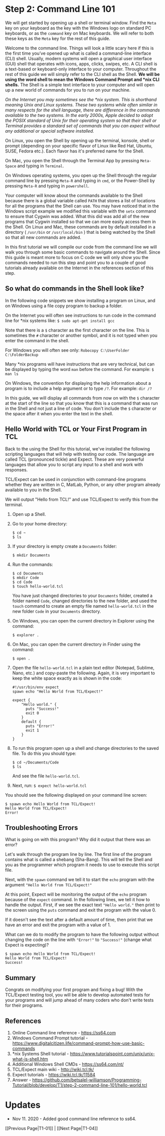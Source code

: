 # Step 2: Command Line 101
We will get started by opening up a shell or terminal window. Find the `Meta` key on your keyboard as the key with the Windows logo on standard PC keyboards, or as the `command` key on Mac keyboards. We will refer to both these keys as the `Meta` key for the rest of this guide.

Welcome to the command line. Things will look a little scary here if this is the first time you’ve opened up what is called a command-line interface (CLI) shell. Usually, modern systems will open a graphical user interface (GUI) shell that operates with icons, apps, clicks, swipes, etc. A CLI shell is a text-based or keyboard-only interface to your computer. Throughout the rest of this guide we will simply refer to the CLI shell as the Shell. **We will be using the word shell to mean the Windows Command Prompt and \*nix CLI shells.** The Shell is a simple text interface to your computer and will open up a new world of commands for you to run on your machine. 

_On the Internet you may sometimes see the *nix system. This is shorthand meaning Unix and Linux systems. These two systems while often similar in many respects for the shell language, there are difference in the commands available to the two systems. In the early 2000s, Apple decided to adopt the POSIX standard of Unix for their operating system so that their shell or Terminal provides a standard set of commands that you can expect without any additional or special software installed._

On Linux, you open the Shell by opening up the terminal, konsole, shell or prompt (depending on your specific flavor of Linux like Red Hat, Ubuntu, SUSE, Fedora etc.). Each flavor has it's preferred name for the Shell.

On Mac, you open the Shell through the Terminal App by pressing `Meta-Space` and typing in `Terminal`.

On Windows operating systems, you open up the Shell through the regular command line by pressing `Meta-R` and typing in `cmd`, or the Power-Shell by pressing `Meta-R` and typing in `powershell`.

Your computer will know about the commands available to the Shell because there is a global variable called `PATH` that stores a list of locations for all the programs that the Shell can use. You may have noticed that in the Windows script example we modified this variable with the `setx` command to ensure that Cygwin was added. What this did was add all of the new programs that Cygwin installed so that we can more easily access them in the Shell. On Linux and Mac, these commands are by default installed in a directory ( `/usr/bin` or `/usr/local/bin` ) that is being watched by the Shell so that all new commands are added.

<!--TODO: add some historical information about the shell and 80x24, classic green, the console lives on even in a web browser.-->

In this first tutorial we will compile our code from the command line we will walk you through some basic commands to navigate around the Shell. Since this guide is meant more to focus on C code we will only show you the commands needed to run this step and point you to a couple of good tutorials already available on the Internet in the references section of this step. 

## So what do commands in the Shell look like?
In the following code snippets we show installing a program on Linux, and on Windows using a file copy program to backup a folder. 

On the Internet you will often see instructions to run code in the command line for \*nix systems like:
`$ sudo apt-get install gcc`

Note that there is a `$` character as the first character on the line. This is sometimes the `#` character or another symbol, and it is not typed when you enter the command in the shell.

For Windows you will often see only:
`Robocopy C:\UserFolder C:\FolderBackup`

Many \*nix programs will have instructions that are very technical, but can be displayed by typing the word `man` before the command. For example:
`$ man ls`

On Windows, the convention for displaying the help information about a program is to include a help argument or to type `/?`. For example:
`dir /?`

In this guide, we will display all commands from now on with the `$` character at the start of the line so that you know that this is a command that was run in the Shell and not just a line of code. You don't include the `$` character or the space after it when you enter the text in the shell.

<!-- Why don't we just use the programming language like C or Python itself?  Because it is better to  -->

<!-- TODO: history of TCL/Expect, story about why it saved my butt in a class with the automated uploading and compiling step
 -->

## Hello World with TCL or Your First Program in TCL

Back to the using the Shell for this tutorial, we've installed the following scripting languages that will help with testing our code. The language are called TCL (pronounced tickle) and Expect. These are very powerful languages that allow you to script any input to a shell and work with responses.

TCL/Expect can be used in conjunction with command-line programs whether they are written in C, MatLab, Python, or any other program already available to you in the Shell.

We will output "Hello from TCL!" and use TCL/Expect to verify this from the terminal. 

1. Open up a Shell.
1. Go to your home directory:
   ```
   $ cd ~
   $ ls
   ```
1. If your directory is empty create a `Documents` folder:
   ```
   $ mkdir Documents
   ```
1. Run the commands:
   ```
   $ cd Documents
   $ mkdir Code
   $ cd Code
   $ touch hello-world.tcl
   ```

   You have just changed directories to your `Documents` folder, created a folder named `Code`, changed directories to the new folder, and used the `touch` command to create an empty file named `hello-world.tcl` in the new folder `Code` in your `Documents` directory. 
  1. On Windows, you can open the current directory in Explorer using the command:
     ```
     $ explorer .
     ```
  1. On Mac, you can open the current directory in Finder using the command:
     ```
     $ open .
     ```
1. Open the file `hello-world.tcl` in a plain text editor (Notepad, Sublime, Nano, etc.) and copy-paste the following. Again, it is very important to keep the white space exactly as is shown in the code:
   ```
   #!/usr/bin/env expect
   spawn echo "Hello World from TCL/Expect!"
   
   expect {
       "Hello world." {
      	 puts "Success!"
      	 exit 0
       }
       default {
      	 puts "Error!"
      	 exit 1
       }
   }
   ```
1. To run this program open up a shell and change directories to the saved file. To do this you should type:
   ```
   $ cd ~/Documents/Code
   $ ls
   ```
   And see the file `hello-world.tcl`.

1. Next, run:
   `$ expect hello-world.tcl`

You should see the following displayed on your command line screen:
```
$ spawn echo Hello World from TCL/Expect!
Hello World from TCL/Expect!
Error!
```

## Troubleshooting Errors

What is going on with this program? Why did it output that there was an error?

Let's walk through the program line by line.  The first line of the program contains what is called a shebang (Sha-Bang). This will tell the Shell and you as the programmer which program it needs to use to execute this script file. 

Next, with the `spawn` command we tell it to start the `echo` program with the argument `"Hello World from TCL/Expect!"`

At this point, Expect will be monitoring the output of the `echo` program because of the `expect` command. In the following lines, we tell it how to handle the output. First, if we see the exact text `"Hello world."` then print to the screen using the `puts` command and exit the program with the value 0. 

If it doesn't see the text after a default amount of time, then print that we have an error and exit the program with a value of 1.

What can we do to modify the program to have the following output without changing the code on the line with `"Error!"` to `"Success!"` (change what Expect is expecting)?

```
$ spawn echo Hello World from TCL/Expect!
Hello World from TCL/Expect!
Success!
```

## Summary

Congrats on modifying your first program and fixing a bug! With the TCL/Expect testing tool, you will be able to develop automated tests for your programs and will jump ahead of many coders who don't write tests for their programs.

## References

1. Online Command line reference - https://ss64.com
1. Windows Command Prompt tutorial - https://www.digitalcitizen.life/command-prompt-how-use-basic-commands
1. \*nix Systems Shell tutorial - https://www.tutorialspoint.com/unix/unix-what-is-shell.htm 
1. Additional Windows Shell CMDs - https://ss64.com/nt/ 
1. TCL/Expect main wiki - http://wiki.tcl.tk/ 
1. Expect tutorials - https://wiki.tcl.tk/11584 
1. Answer - <https://github.com/betsalel-williamson/Programming-Tutorial/blob/develop/T1/step-2-command-line-101/hello-world.tcl>

# Updates
* Nov 11. 2020 - Added good command line reference to ss64.

[[Previous Page|T1-01]] | [[Next Page|T1-04]]